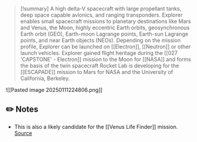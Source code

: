 >[!summary]
A high delta-V spacecraft with large propellant tanks, deep space capable avionics, and ranging transponders. Explorer enables small spacecraft missions to planetary destinations like Mars and Venus, the Moon, highly eccentric Earth orbits, geosynchronous Earth orbit (GEO), Earth-moon Lagrange points, Earth-sun Lagrange points, and near Earth objects (NEOs). Depending on the mission profile, Explorer can be launched on [[Electron]], [[Neutron]] or other launch vehicles. Explorer gained flight heritage during the [[027 'CAPSTONE' - Electron]] mission to the Moon for [[NASA]] and forms the basis of the twin spacecraft Rocket Lab is developing for the [[ESCAPADE]] mission to Mars for NASA and the University of California, Berkeley.  

![[Pasted image 20250111224806.png]]

## ✏️ Notes

- This is also a likely candidate for the [[Venus Life Finder]] mission. [Source](https://en.wikipedia.org/wiki/Venus_Life_Finder)